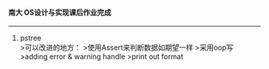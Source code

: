 #### 南大 OS设计与实现课后作业完成
-------
<ol>
<li>pstree</li>
>可以改进的地方：
>使用Assert来判断数据如期望一样
>采用oop写
>adding error & warning handle
>print out format

</ol>
